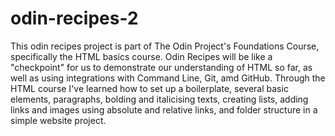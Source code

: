 # odin-recipes-2

This odin recipes project is part of The Odin Project's Foundations Course, specifically the HTML basics course. Odin Recipes will be like a "checkpoint" for us to demonstrate our understanding of HTML so far, as well as using integrations with Command Line, Git, amd GitHub.
Through the HTML course I've learned how to set up a boilerplate, several basic elements, paragraphs, bolding and italicising texts, creating lists, adding links and images using absolute and relative links, and folder structure in a simple website project.